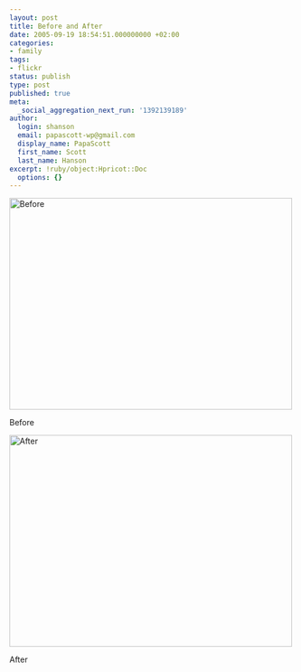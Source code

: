 ```yaml
---
layout: post
title: Before and After
date: 2005-09-19 18:54:51.000000000 +02:00
categories:
- family
tags:
- flickr
status: publish
type: post
published: true
meta:
  _social_aggregation_next_run: '1392139189'
author:
  login: shanson
  email: papascott-wp@gmail.com
  display_name: PapaScott
  first_name: Scott
  last_name: Hanson
excerpt: !ruby/object:Hpricot::Doc
  options: {}
---
```

<p><a href="http://www.flickr.com/photos/papascott/44734334/"><img src="https://static.flickr.com/24/44734334_fffbc1e6f1.jpg" width="500" height="375" alt="Before" /></a></p>
<p>Before</p>
<p><a href="http://www.flickr.com/photos/papascott/44734604/"><img src="https://static.flickr.com/31/44734604_b022c6b0ef.jpg" width="500" height="375" alt="After" /></a></p>
<p>After</p>
